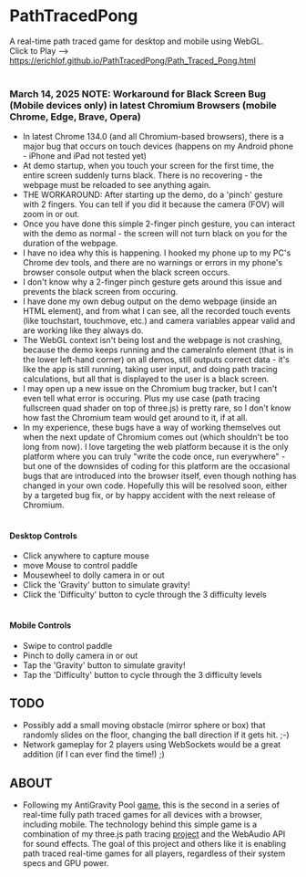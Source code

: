 # PathTracedPong
A real-time path traced game for desktop and mobile using WebGL. <br>
Click to Play --> https://erichlof.github.io/PathTracedPong/Path_Traced_Pong.html
<br> <br>

<h3> March 14, 2025 NOTE: Workaround for Black Screen Bug (Mobile devices only) in latest Chromium Browsers (mobile Chrome, Edge, Brave, Opera) </h3>

* In latest Chrome 134.0 (and all Chromium-based browsers), there is a major bug that occurs on touch devices (happens on my Android phone - iPhone and iPad not tested yet)
* At demo startup, when you touch your screen for the first time, the entire screen suddenly turns black. There is no recovering - the webpage must be reloaded to see anything again.
* THE WORKAROUND: After starting up the demo, do a 'pinch' gesture with 2 fingers.  You can tell if you did it because the camera (FOV) will zoom in or out.
* Once you have done this simple 2-finger pinch gesture, you can interact with the demo as normal - the screen will not turn black on you for the duration of the webpage.
* I have no idea why this is happening.  I hooked my phone up to my PC's Chrome dev tools, and there are no warnings or errors in my phone's browser console output when the black screen occurs.
* I don't know why a 2-finger pinch gesture gets around this issue and prevents the black screen from occuring.
* I have done my own debug output on the demo webpage (inside an HTML element), and from what I can see, all the recorded touch events (like touchstart, touchmove, etc.) and camera variables appear valid and are working like they always do.
* The WebGL context isn't being lost and the webpage is not crashing, because the demo keeps running and the cameraInfo element (that is in the lower left-hand corner) on all demos, still outputs correct data - it's like the app is still running, taking user input, and doing path tracing calculations, but all that is displayed to the user is a black screen.
* I may open up a new issue on the Chromium bug tracker, but I can't even tell what error is occuring.  Plus my use case (path tracing fullscreen quad shader on top of three.js) is pretty rare, so I don't know how fast the Chromium team would get around to it, if at all.
* In my experience, these bugs have a way of working themselves out when the next update of Chromium comes out (which shouldn't be too long from now).  I love targeting the web platform because it is the only platform where you can truly "write the code once, run everywhere" - but one of the downsides of coding for this platform are the occasional bugs that are introduced into the browser itself, even though nothing has changed in your own code.  Hopefully this will be resolved soon, either by a targeted bug fix, or by happy accident with the next release of Chromium.  <br> <br>
<h4>Desktop Controls</h4>

* Click anywhere to capture mouse
* move Mouse to control paddle
* Mousewheel to dolly camera in or out
* Click the 'Gravity' button to simulate gravity!
* Click the 'Difficulty' button to cycle through the 3 difficulty levels
<br><br>

<h4>Mobile Controls</h4>

* Swipe to control paddle
* Pinch to dolly camera in or out
* Tap the 'Gravity' button to simulate gravity!
* Tap the 'Difficulty' button to cycle through the 3 difficulty levels

<h2>TODO</h2>

* Possibly add a small moving obstacle (mirror sphere or box) that randomly slides on the floor, changing the ball direction if it gets hit. ;-)<br>
* Network gameplay for 2 players using WebSockets would be a great addition (if I can ever find the time!) ;)

<h2>ABOUT</h2>

* Following my AntiGravity Pool [game](https://github.com/erichlof/AntiGravity-Pool), this is the second in a series of real-time fully path traced games for all devices with a browser, including mobile. The technology behind this simple game is a combination of my three.js path tracing [project](https://github.com/erichlof/THREE.js-PathTracing-Renderer) and the WebAudio API for sound effects.  The goal of this project and others like it is enabling path traced real-time games for all players, regardless of their system specs and GPU power. <br>
